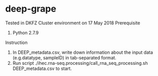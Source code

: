 # deep-grape
Tested in DKFZ Cluster environment on 17 May 2018
Prerequisite
1. Python 2.7.9


Instruction
1. In DEEP_metadata.csv, write down information about the input data (e.g.datatype, sampleID) in tab-separated format. 
2. Run script ./ihec.rna-seq.processing/call_rna_seq_processing.sh DEEP_metadata.csv to start.
